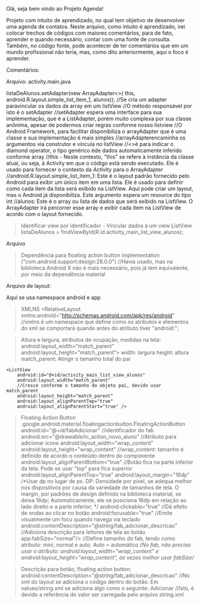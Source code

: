 Olá, seja bem vindo ao Projeto Agenda!

Projeto com intuito de aprendizado, no qual tem objetivo de desenvolver uma agenda de contatos.
Neste arquivo, como intuito é aprendizado, irei colocar trechos de códigos com maiores comentários, para de fato, aprender e quando necessário, contar com uma fonte de consulta.
Também, no código fonte, pode acontecer de ter comentários que em um mundo profissional não teria, mas, como dito anteriormente, aqui o foco é aprender.


Comentários:

Arquivo: activity.main.java

listaDeAlunos.setAdapter(new ArrayAdapter<>(
        this,
        android.R.layout.simple_list_item_1,
        alunos));
        //Se cria um adapter paravincular os dados da array em um listView
        //O método responsável por isto é o setAdapter
        //setAdapter espera uma interface para sua implementação, que é a ListAdapter, porém muito complexa por sua classe anônima, apesar de podermos criar regras conforme nosso listview
        //O Android Framework, para facilitar disponibiliza o arrayAdapter que é uma classe e sua implementação é mais simples
        //arrayAdapterencaminha os argumentos via construtor e vincula no listView
        //<>é para indicar o  diamond operator, o tipo genérico éde dados  automaticamente inferido conforme array
        //this - Neste contexto, "this" se refere à instância da classe atual, ou seja, à Activity em que o código está sendo executado. Ele é usado para fornecer o contexto da Activity para o ArrayAdapter
        //android.R.layout.simple_list_item_1: Este é o layout padrão fornecido pelo Android para exibir um único item em uma lista. Ele é usado para definir como cada item da lista será exibido na ListView. Aqui pode criar um layout, mas o Android já disponibiliza. Este argumento espera um resource do tipo int
        //alunos: Este é o array ou lista de dados que será exibido na ListView. O ArrayAdapter irá percorrer esse array e exibir cada item na ListView de acordo com o layout fornecido.

>Identificar view por identificador - Vincular dados à um view
ListView listaDeAlunos = findViewById(R.id.activity_main_list_view_alunos);

Arquivo 

>Dependência para floating action button
implementation  ("com.android.support:design:28.0.0")
//Havia usado, mas na biblioteca Android X não é mais necessário, pois já tem equivalente, por meio da dependência material

Arquivo de layout:

Aqui se usa namespace android e app

>XMLNS 
<RelativeLayout xmlns:android="http://schemas.android.com/apk/res/android"
//xmlns é um namespace que define como os atributos e elementos do xml se comportará quando antes do atributo tiver "android:";

>Altura e largura, atributos de ocupação, medidas na tela:
android:layout_width="match_parent"
android:layout_height="match_parent">
width: largura
height: altura
match_parent: Atingir o tamanho total do pai


    <ListView
        android:id="@+id/activity_main_list_view_alunos"
        android:layout_width="match_parent"
        //Cresce conforme o tamanho do objeto pai, devido usar match_parent
        android:layout_height="match_parent"
        android:layout_alignParentTop="true"
        android:layout_alignParentStart="true" />


>Floating Action Button
.google.android.material.floatingactionbutton.FloatingActionButton
        android:id="@+id/fabAdicionar"
        //identificador do fab
        android:src="@drawable/ic_action_novo_aluno"
        //Atributo para adicionar ícone
        android:layout_width="wrap_content"
        android:layout_height="wrap_content"
        //wrap_content: tamanho é definido de acordo o conteúdo dentro do componente
        android:layout_alignParentBottom="true"
        //Botão fica na parte inferior da tela. Pode se usar "top" para fica superior
        android:layout_alignParentTop="true"
        android:layout_margin="16dp" 
        /*Usar dp no lugar de px. DP: Densidade por pixel, se adequa melhor nos dispositivos por causa da variedade de tamanhos de tela. O margin, por padrões de design definido na biblioteca material, se deixa 16dp; Automaticamente, ele se posiciona 16dp em relação ao lado direito e a parte inferior; */
            android:clickable="true"
            //Dá efeito de ondas ao clicar no botão
android:focusable="true"
//Emite visualmente um focu quando navega via teclado
        android:contentDescription="@string/fab_adicionar_descricao" 
        //Adiciona descrição para leitores de tela ao botão
        app:fabSize="normal"/>
        //Define tamanho do fab, tendo como atributo: mini, normal e auto. Auto = automático
/*No fab, não precisa usar o atributo: android:layout_width="wrap_content" e android:layout_height="wrap_content", as vezes melhor usar fabSize*/


>Descrição para botão, floating action button:
android:contentDescription="@string/fab_adicionar_descricao" 
//No xml do layout se adiciona o código dentro do botão. Em values/string.xml se adiciona algo como o seguinte:
<string name="fab_adicionar_descricao">Adicionar</string>
//Isto, é devido a referência do valor ser carregada pelo arquivo string.xml

